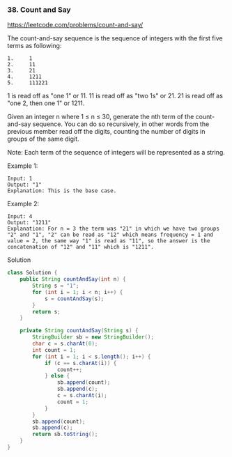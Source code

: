 ### 38. Count and Say

https://leetcode.com/problems/count-and-say/

The count-and-say sequence is the sequence of integers with the first five terms as following:
```
1.     1
2.     11
3.     21
4.     1211
5.     111221
```
1 is read off as "one 1" or 11.
11 is read off as "two 1s" or 21.
21 is read off as "one 2, then one 1" or 1211.

Given an integer n where 1 ≤ n ≤ 30, generate the nth term of the count-and-say sequence. You can do so recursively, in other words from the previous member read off the digits, counting the number of digits in groups of the same digit.

Note: Each term of the sequence of integers will be represented as a string.

 

Example 1:
```
Input: 1
Output: "1"
Explanation: This is the base case.
```
Example 2:
```
Input: 4
Output: "1211"
Explanation: For n = 3 the term was "21" in which we have two groups "2" and "1", "2" can be read as "12" which means frequency = 1 and value = 2, the same way "1" is read as "11", so the answer is the concatenation of "12" and "11" which is "1211".
```

Solution
```java
class Solution {
    public String countAndSay(int n) {
        String s = "1";
        for (int i = 1; i < n; i++) {
            s = countAndSay(s);
        }
        return s;
    }

    private String countAndSay(String s) {
        StringBuilder sb = new StringBuilder();
        char c = s.charAt(0);
        int count = 1;
        for (int i = 1; i < s.length(); i++) {
            if (c == s.charAt(i)) {
                count++;
            } else {
                sb.append(count);
                sb.append(c);
                c = s.charAt(i);
                count = 1;
            }
        }
        sb.append(count);
        sb.append(c);
        return sb.toString();
    }
}
```